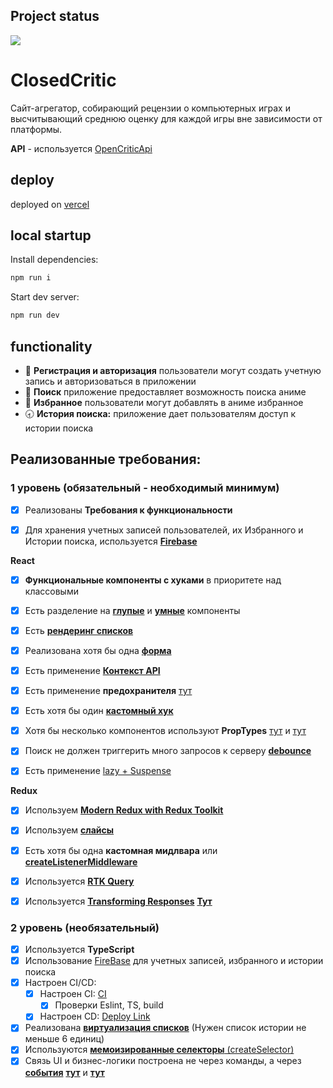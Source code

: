 ## Project status

<a href="https://github.com/ZverevichLeonid/aston-games/actions"><img src="https://github.com/ZverevichLeonid/aston-games/actions/workflows/main.yml/badge.svg" /></a>

# ClosedCritic

Сайт-агрегатор, собирающий рецензии о компьютерных играх и высчитывающий среднюю оценку для каждой игры вне зависимости от платформы.

**API** - используется [OpenCriticApi](https://rapidapi.com/opencritic-opencritic-default/api/opencritic-api)

## deploy

deployed on [vercel](https://aston-games.vercel.app/)

## local startup

Install dependencies:
```javascript
npm run i
```
Start dev server:
```javascript
npm run dev
```

## **functionality**

- 🔐 **Регистрация и авторизация** пользователи могут создать учетную запись и авторизоваться в приложении
- 🔎 **Поиск** приложение предоставляет возможность поиска аниме
- 🖤 **Избранное** пользователи могут добавлять в аниме избранное
- 🕣 **История поиска:** приложение дает пользователям доступ к истории поиска

## Реализованные требования:

### **1 уровень (обязательный - необходимый минимум)**

- [x] Реализованы **Требования к функциональности**

- [x] Для хранения учетных записей пользователей, их Избранного и Истории поиска, используется [**Firebase**](https://github.com/ZverevichLeonid/aston-games/blob/main/src/firebase/db.config.ts)

**React**

- [x] **Функциональные компоненты c хуками** в приоритете над классовыми
- [x] Есть разделение на **[глупые](https://github.com/ZverevichLeonid/aston-games/blob/main/src/components/Form/Form.tsx)** и **[умные](https://github.com/ZverevichLeonid/aston-games/blob/main/src/components/SearchBar/SearchBar.tsx)** компоненты

- [x] Есть [**рендеринг списков**](https://github.com/ZverevichLeonid/aston-games/blob/main/src/components/GamesList/GamesList.tsx)

- [x] Реализована хотя бы одна [**форма**](https://github.com/ZverevichLeonid/aston-games/blob/main/src/components/Form/Form.tsx)

- [x] Есть применение [**Контекст API**](https://github.com/ZverevichLeonid/aston-games/blob/main/src/components/ThemeProvider/ThemeProvider.tsx)

- [x] Есть применение **предохранителя** [тут](https://github.com/ZverevichLeonid/aston-games/blob/main/src/App.tsx) 

- [x] Есть хотя бы один [**кастомный хук**](https://github.com/ZverevichLeonid/aston-games/blob/main/src/hooks/useAuth.ts)

- [x] Хотя бы несколько компонентов используют **PropTypes** [тут](https://github.com/ZverevichLeonid/aston-games/blob/main/src/components/GamesList/Game/Game.tsx) и [тут](https://github.com/ZverevichLeonid/aston-games/blob/main/src/components/ProtectedRoute/ProtectedRoute.tsx)

- [x] Поиск не должен триггерить много запросов к серверу [**debounce**](https://github.com/ZverevichLeonid/aston-games/blob/main/src/components/SearchBar/SearchBar.tsx)

- [x] Есть применение [lazy + Suspense](https://github.com/ZverevichLeonid/aston-games/blob/main/src/pages/HomePage.tsx)

**Redux**

- [x] Используем [**Modern Redux with Redux Toolkit**](https://github.com/ZverevichLeonid/aston-games/blob/main/src/redux/store/store.ts)
- [x] Используем [**слайсы**](https://github.com/ZverevichLeonid/aston-games/blob/main/src/redux/store/favoritesSlice/favoritesSlice.tsx)

- [x] Есть хотя бы одна **кастомная мидлвара** или [**createListenerMiddleware**](https://github.com/ZverevichLeonid/aston-games/blob/main/src/redux/middleware/loggerMiddleware.ts)

- [x] Используется [**RTK Query**](https://github.com/ZverevichLeonid/aston-games/blob/main/src/redux/services/gameService.ts)

- [x] Используется [**Transforming Responses**](https://github.com/ZverevichLeonid/aston-games/blob/main/src/utils/transformGamesData.ts) [**Тут**](https://github.com/ZverevichLeonid/aston-games/blob/main/src/redux/services/gameService.ts)

### **2 уровень (необязательный)**

- [x] Используется **TypeScript**
- [x] Использование [FireBase](https://github.com/ZverevichLeonid/aston-games/blob/main/src/firebase/db.config.ts) для учетных записей, избранного и истории поиска
- [x] Настроен CI/CD:
    - [x] Настроен CI: [CI](https://github.com/ZverevichLeonid/aston-games/blob/main/.github/workflows/main.yml)
        - [x] Проверки Eslint, TS, build
    - [x] Настроен CD: [Deploy Link](https://aston-games.vercel.app/)
- [x] Реализована [**виртуализация списков**](https://github.com/ZverevichLeonid/aston-games/blob/main/src/components/HistoryList/HistoryList.tsx) (Нужен список истории не меньше 6 единиц) 
- [x] Используются [**мемоизированные селекторы** (createSelector)](https://github.com/ZverevichLeonid/aston-games/blob/main/src/redux/store/favoritesSlice/favoritesSlice.tsx) 
- [x] Связь UI и бизнес-логики построена не через команды, а через [**события**](https://github.com/ZverevichLeonid/aston-games/blob/main/src/components/SearchBar/SearchBar.tsx) [**тут**](https://github.com/ZverevichLeonid/aston-games/blob/main/src/pages/SignIn.tsx) и [**тут**](https://github.com/ZverevichLeonid/aston-games/blob/main/src/components/Form/Form.tsx) 
